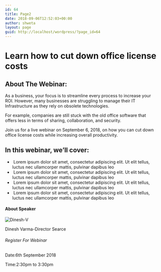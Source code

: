 ```yaml
---
id: 64
title: Page2
date: 2018-09-06T12:52:03+00:00
author: shweta
layout: page
guid: http://localhost/wordpress/?page_id=64
---
```

# Learn how to cut down office license costs
  


## About The Webinar:

As a business, your focus is to streamline every process to increase your ROI. However, many businesses are struggling to manage their IT Infrastructure as they rely on obsolete technologies.

For example, companies are still stuck with the old office software that offers less in terms of sharing, collaboration, and security.

Join us for a live webinar on September 6, 2018, on how you can cut down office license costs while increasing overall productivity.

## In this webinar, we’ll cover:

  *  Lorem ipsum dolor sit amet, consectetur adipiscing elit. Ut elit tellus, luctus nec ullamcorper mattis, pulvinar dapibus leo
  *  Lorem ipsum dolor sit amet, consectetur adipiscing elit. Ut elit tellus, luctus nec ullamcorper mattis, pulvinar dapibus leo
  *  Lorem ipsum dolor sit amet, consectetur adipiscing elit. Ut elit tellus, luctus nec ullamcorper mattis, pulvinar dapibus leo
  *  Lorem ipsum dolor sit amet, consectetur adipiscing elit. Ut elit tellus, luctus nec ullamcorper mattis, pulvinar dapibus leo

#### About Speaker 

![Dinesh-V](http://localhost/wordpress/wp-content/uploads/elementor/thumbs/Dinesh-V-e1536290614762-nvr2zbv1bcqyw81482jx7yrozfqofrgyy2fa6ybnf0.png "Dinesh-V")
		  
Dinesh Varma-Director Searce 

###### Register For Webinar</p> 

</h6> 

Date:6th September 2018

Time:2:30pm to 3:30pm